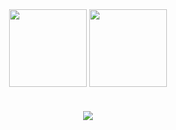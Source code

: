 <div align="center">
  
  <img height="137px" src="https://github-readme-stats.vercel.app/api?username=boating-in-autumn-rain&hide_title=true&hide_border=true&show_icons=trueline_height=21&text_color=000&icon_color=000&bg_color=0,ea6161,ffc64d,fffc4d,52fa5a&theme=graywhite" />

  <img height="137px" src="https://github-readme-stats.vercel.app/api/top-langs/?username=boating-in-autumn-rain&hide_title=true&hide_border=true&layout=compact&langs_count=6&text_color=000&icon_color=fff&bg_color=0,52fa5a,4dfcff,c64dff&theme=graywhite" /> 
  
  <h1 align="center"> <a href="https://sunguoqi.com/"> <img src="https://readme-typing-svg.herokuapp.com/?lines=啦姑苏城外寒山寺，夜半钟声到客船。;&center=true&size=27">    </a> </h1>
  
  
</div>


